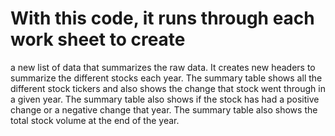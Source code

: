 # With this code, it runs through each work sheet to create
a new list of data that summarizes the raw data. It creates new headers
to summarize the different stocks each year. The summary table shows all
the different stock tickers and also shows the change that stock went through in a given year. 
The summary table also shows if the stock has had a positive change or a negative 
change that year. The summary table also shows the total stock volume at the end of the year.

